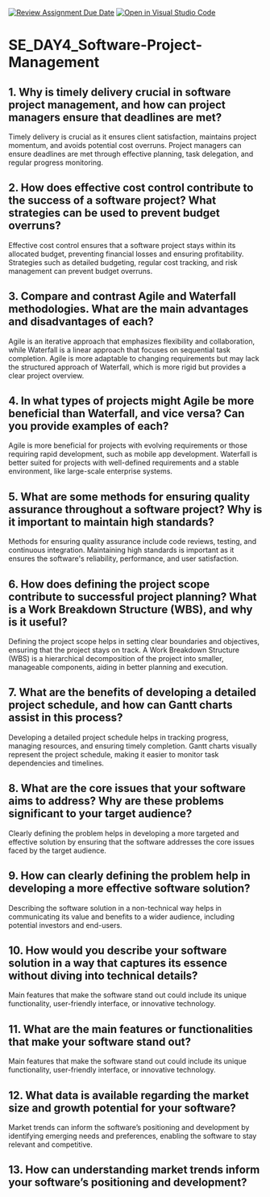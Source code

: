 [![Review Assignment Due Date](https://classroom.github.com/assets/deadline-readme-button-22041afd0340ce965d47ae6ef1cefeee28c7c493a6346c4f15d667ab976d596c.svg)](https://classroom.github.com/a/9pw6JKcu)
[![Open in Visual Studio Code](https://classroom.github.com/assets/open-in-vscode-2e0aaae1b6195c2367325f4f02e2d04e9abb55f0b24a779b69b11b9e10269abc.svg)](https://classroom.github.com/online_ide?assignment_repo_id=18514732&assignment_repo_type=AssignmentRepo)
# SE_DAY4_Software-Project-Management
## 1. Why is timely delivery crucial in software project management, and how can project managers ensure that deadlines are met?
Timely delivery is crucial as it ensures client satisfaction, maintains project momentum, and avoids potential cost overruns. Project managers can ensure deadlines are met through effective planning, task delegation, and regular progress monitoring.
## 2. How does effective cost control contribute to the success of a software project? What strategies can be used to prevent budget overruns?
Effective cost control ensures that a software project stays within its allocated budget, preventing financial losses and ensuring profitability. Strategies such as detailed budgeting, regular cost tracking, and risk management can prevent budget overruns.
## 3. Compare and contrast Agile and Waterfall methodologies. What are the main advantages and disadvantages of each?
Agile is an iterative approach that emphasizes flexibility and collaboration, while Waterfall is a linear approach that focuses on sequential task completion. Agile is more adaptable to changing requirements but may lack the structured approach of Waterfall, which is more rigid but provides a clear project overview.
## 4. In what types of projects might Agile be more beneficial than Waterfall, and vice versa? Can you provide examples of each?
Agile is more beneficial for projects with evolving requirements or those requiring rapid development, such as mobile app development. Waterfall is better suited for projects with well-defined requirements and a stable environment, like large-scale enterprise systems.
## 5. What are some methods for ensuring quality assurance throughout a software project? Why is it important to maintain high standards?
Methods for ensuring quality assurance include code reviews, testing, and continuous integration. Maintaining high standards is important as it ensures the software's reliability, performance, and user satisfaction.
## 6. How does defining the project scope contribute to successful project planning? What is a Work Breakdown Structure (WBS), and why is it useful?
Defining the project scope helps in setting clear boundaries and objectives, ensuring that the project stays on track. A Work Breakdown Structure (WBS) is a hierarchical decomposition of the project into smaller, manageable components, aiding in better planning and execution.
## 7. What are the benefits of developing a detailed project schedule, and how can Gantt charts assist in this process?
Developing a detailed project schedule helps in tracking progress, managing resources, and ensuring timely completion. Gantt charts visually represent the project schedule, making it easier to monitor task dependencies and timelines.
## 8. What are the core issues that your software aims to address? Why are these problems significant to your target audience?
Clearly defining the problem helps in developing a more targeted and effective solution by ensuring that the software addresses the core issues faced by the target audience.
## 9. How can clearly defining the problem help in developing a more effective software solution?
Describing the software solution in a non-technical way helps in communicating its value and benefits to a wider audience, including potential investors and end-users.
## 10. How would you describe your software solution in a way that captures its essence without diving into technical details?
Main features that make the software stand out could include its unique functionality, user-friendly interface, or innovative technology.
## 11. What are the main features or functionalities that make your software stand out?
Main features that make the software stand out could include its unique functionality, user-friendly interface, or innovative technology.
## 12. What data is available regarding the market size and growth potential for your software?
Market trends can inform the software’s positioning and development by identifying emerging needs and preferences, enabling the software to stay relevant and competitive.
## 13. How can understanding market trends inform your software’s positioning and development?
